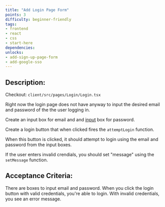 ```yaml
---
title: "Add Login Page Form"
points: 3
difficulty: beginner-friendly
tags: 
- frontend
- react
- css
- start-here
dependencies:
unlocks: 
- add-sign-up-page-form
- add-google-sso
---
```


## Description:

Checkout: ```client/src/pages/Login/Login.tsx```

Right now the login page does not have anyway to input the desired email and password of the the user logging in.

Create an input box for email and and [input](https://www.w3schools.com/tags/tag_input.asp) box for password. 

Create a login button that when clicked fires the `attemptLogin` function.

When this button is clicked, it should attempt to login using the email and password from the input boxes.

If the user enters invalid crendials, you should set "message" using the `setMessage` function.

## Acceptance Criteria:

There are boxes to input email and password. When you click the login button with valid credentials, you're able to login. With invalid credentials, you see an error message.
